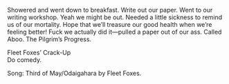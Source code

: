 Showered and went down to breakfast. Write out our paper. Went to our writing workshop. Yeah we might be out. Needed a little sickness to remind us of our mortality. Hope that we’ll treasure our good health when we’re feeling better\! Fuck we actually did it—pulled a paper out of our ass. Called Aboo. The Pilgrim’s Progress. 

Fleet Foxes’ Crack-Up  
Do comedy.

Song: Third of May/Odaigahara by Fleet Foxes.